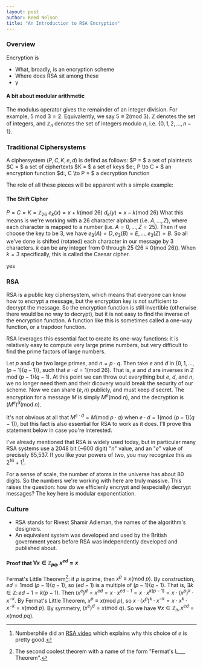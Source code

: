 ```yaml
---
layout: post
author: Reed Nelson
title: "An Introduction to RSA Encryption"
---
```



### Overview

Encryption is

- What, broadly, is an encryption scheme
- Where does RSA sit among these
- y

#### A bit about modular arithmetic

The modulus operator gives the remainder of an integer division. For example, $5 \text{ mod } 3 = 2$. Equivalently, we say $5 \equiv 2 (\text{mod } 3)$. $\mathbb{Z}$ denotes the set of integers, and $\mathbb{Z}_n$ denotes the set of integers modulo $n$, i.e. $\{0, 1, 2, ..., n-1\}$.

### Traditional Ciphersystems

A ciphersystem $(P, C, K, e, d)$ is defind as follows:
$P = $ a set of plaintexts
$C = $ a set of ciphertexts
$K = $ a set of keys
$e:\, P \to C = $ an encryption function
$d:\, C \to P = $ a decryption function

The role of all these pieces will be apparent with a simple example:

#### The Shift Cipher

$P = C = K = \mathbb{Z}_{26}$
$e_k(x) = x + k (\text{mod } 26)$
$d_k(y) = x - k (\text{mod } 26)$
What this means is we're working with a 26 character alphabet (i.e. $A, ..., Z$), where each character is mapped to a number (i.e. $A = 0, ..., Z = 25$). Then if we choose the key to be $3$, we have $e_3(A) = D, e_3(B) = E, ..., e_3(Z) = B$. So all we've done is shifted (rotated) each character in our message by 3 characters. $k$ can be any integer from 0 through 25 ($26 \equiv 0 (\text{mod } 26)$). When $k = 3$ specifically, this is called the Caesar cipher.

yes

### RSA

RSA is a public key ciphersystem, which means that everyone can know how to encrypt a message, but the encryption key is not sufficient to decrypt the message. So the encryption function is still invertible (otherwise there would be no way to decrypt), but it is not easy to find the inverse of the encryption function. A function like this is sometimes called a one-way function, or a trapdoor function.

RSA leverages this essential fact to create its one-way functions: it is relatively easy to compute very large prime numbers, but very difficult to find the prime factors of large numbers.

Let $p$ and $q$ be two large primes, and $n = p \cdot q$. Then take $e$ and $d$ in $\{0, 1, ..., (p-1)(q-1)\}$, such that $e \cdot d = 1 (\text{mod } 26)$. That is, $e$ and $d$ are inverses in $\mathbb{Z} \text{ mod } (p-1)(q-1)$. At this point we can throw out everything but $e$, $d$, and $n$, we no longer need them and their dicovery would break the security of our scheme. Now we can share $(e, n)$ publicly, and must keep $d$ secret. The encryption for a message $M$ is simply $M^e (\text{mod } n)$, and the decryption is $(M^e)^d (\text{mod } n)$.

It's not obvious at all that $M^{e \cdot d} = M (\text{mod } p \cdot q)$ when $e \cdot d = 1 (\text{mod } (p-1)(q-1))$, but this fact is also essential for RSA to work as it does. I'll prove this statement below in case you're interested.

I've already mentioned that RSA is widely used today, but in particular many RSA systems use a 2048 bit (~600 digit) "$n$" value, and an "$e$" value of precisely 65,537. If you like your powers of two, you may recognize this as $2^{16}+1$[^1].

For a sense of scale, the number of atoms in the universe has about 80 digits. So the numbers we're working with here are truly massive. This raises the question: how do we efficienly encrypt and (especially) decrypt messages? The key here is modular exponentiation. 

### Culture

- RSA stands for Rivest Shamir Adleman, the names of the algorithm's designers.
- An equivalent system was developed and used by the British government years before RSA was independently developed and published about.

#### Proof that $\forall x \in \mathbb{Z}_{pq},\, x^{ed} = x$

Fermat's Little Theorem[^0]: if $p$ is prime, then $x^p \equiv x (\text{mod } p)$.
By construction, $ed = 1 \text{mod } (p-1)(q-1)$, so $(ed-1)$ is a multiple of $(p-1)(q-1)$. That is, $\exists k \in \mathbb{Z}:\, ed-1 = k(p-1)$.
Then $(x^e)^d = x^{ed} = x \cdot x^{ed-1} = x \cdot x^{k(p-1)} = x \cdot (x^p)^k \cdot x^{-k}$.
By Fermat's Little Theorem, $x^p \equiv x (\text{mod } p)$, so $x \cdot (x^p)^k \cdot x^{-k} = x \cdot x^k \cdot x^{-k} = x (\text{mod } p)$.
By symmetry, $(x^e)^d = x (\text{mod } q)$.
So we have $\forall x \in \mathbb{Z}_n, x^{ed} = x (\text{mod } pq)$.

[^1]: Numberphile did an [RSA video](LINK) which explains why this choice of $e$ is pretty good.
[^0]: The second coolest theorem with a name of the form "Fermat's L___ Theorem".
